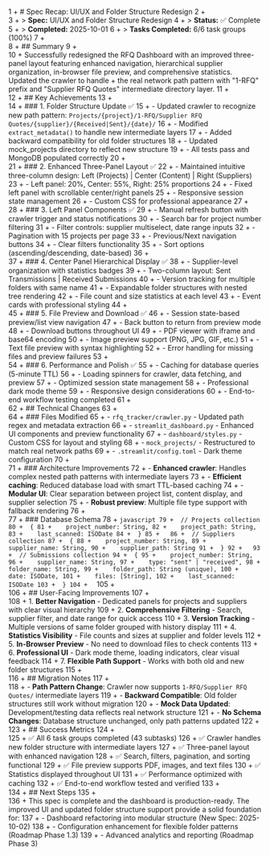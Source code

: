 1 +  # Spec Recap: UI/UX and Folder Structure Redesign
         2 +  
         3 +  > **Spec:** UI/UX and Folder Structure Redesign
         4 +  > **Status:** ✅ Complete
         5 +  > **Completed:** 2025-10-01
         6 +  > **Tasks Completed:** 6/6 task groups (100%)
         7 +  
         8 +  ## Summary
         9 +  
        10 +  Successfully redesigned the RFQ Dashboard with an improved three-panel layout featuring enhanced navigation, hierarchical supplier organization, in-browser file preview, and comprehensive statistics. Updated the crawler to handle 
           + the real network path pattern with "1-RFQ" prefix and "Supplier RFQ Quotes" intermediate directory layer.
        11 +  
        12 +  ## Key Achievements
        13 +  
        14 +  ### 1. Folder Structure Update ✅
        15 +  - Updated crawler to recognize new path pattern: `Projects/{project}/1-RFQ/Supplier RFQ Quotes/{supplier}/{Received|Sent}/{date}/`
        16 +  - Modified `extract_metadata()` to handle new intermediate layers
        17 +  - Added backward compatibility for old folder structures
        18 +  - Updated mock_projects directory to reflect new structure
        19 +  - All tests pass and MongoDB populated correctly
        20 +  
        21 +  ### 2. Enhanced Three-Panel Layout ✅
        22 +  - Maintained intuitive three-column design: Left (Projects) | Center (Content) | Right (Suppliers)
        23 +  - Left panel: 20%, Center: 55%, Right: 25% proportions
        24 +  - Fixed left panel with scrollable center/right panels
        25 +  - Responsive session state management
        26 +  - Custom CSS for professional appearance
        27 +  
        28 +  ### 3. Left Panel Components ✅
        29 +  - Manual refresh button with crawler trigger and status notifications
        30 +  - Search bar for project number filtering
        31 +  - Filter controls: supplier multiselect, date range inputs
        32 +  - Pagination with 15 projects per page
        33 +  - Previous/Next navigation buttons
        34 +  - Clear filters functionality
        35 +  - Sort options (ascending/descending, date-based)
        36 +  
        37 +  ### 4. Center Panel Hierarchical Display ✅
        38 +  - Supplier-level organization with statistics badges
        39 +  - Two-column layout: Sent Transmissions | Received Submissions
        40 +  - Version tracking for multiple folders with same name
        41 +  - Expandable folder structures with nested tree rendering
        42 +  - File count and size statistics at each level
        43 +  - Event cards with professional styling
        44 +  
        45 +  ### 5. File Preview and Download ✅
        46 +  - Session state-based preview/list view navigation
        47 +  - Back button to return from preview mode
        48 +  - Download buttons throughout UI
        49 +  - PDF viewer with iframe and base64 encoding
        50 +  - Image preview support (PNG, JPG, GIF, etc.)
        51 +  - Text file preview with syntax highlighting
        52 +  - Error handling for missing files and preview failures
        53 +  
        54 +  ### 6. Performance and Polish ✅
        55 +  - Caching for database queries (5-minute TTL)
        56 +  - Loading spinners for crawler, data fetching, and preview
        57 +  - Optimized session state management
        58 +  - Professional dark mode theme
        59 +  - Responsive design considerations
        60 +  - End-to-end workflow testing completed
        61 +  
        62 +  ## Technical Changes
        63 +  
        64 +  ### Files Modified
        65 +  - `rfq_tracker/crawler.py` - Updated path regex and metadata extraction
        66 +  - `streamlit_dashboard.py` - Enhanced UI components and preview functionality
        67 +  - `dashboard/styles.py` - Custom CSS for layout and styling
        68 +  - `mock_projects/` - Restructured to match real network paths
        69 +  - `.streamlit/config.toml` - Dark theme configuration
        70 +  
        71 +  ### Architecture Improvements
        72 +  - **Enhanced crawler**: Handles complex nested path patterns with intermediate layers
        73 +  - **Efficient caching**: Reduced database load with smart TTL-based caching
        74 +  - **Modular UI**: Clear separation between project list, content display, and supplier selection
        75 +  - **Robust preview**: Multiple file type support with fallback rendering
        76 +  
        77 +  ### Database Schema
        78 +  ```javascript
        79 +  // Projects collection
        80 +  {
        81 +    project_number: String,
        82 +    project_path: String,
        83 +    last_scanned: ISODate
        84 +  }
        85 +  
        86 +  // Suppliers collection
        87 +  {
        88 +    project_number: String,
        89 +    supplier_name: String,
        90 +    supplier_path: String
        91 +  }
        92 +  
        93 +  // Submissions collection
        94 +  {
        95 +    project_number: String,
        96 +    supplier_name: String,
        97 +    type: "sent" | "received",
        98 +    folder_name: String,
        99 +    folder_path: String (unique),
       100 +    date: ISODate,
       101 +    files: [String],
       102 +    last_scanned: ISODate
       103 +  }
       104 +  ```
       105 +  
       106 +  ## User-Facing Improvements
       107 +  
       108 +  1. **Better Navigation** - Dedicated panels for projects and suppliers with clear visual hierarchy
       109 +  2. **Comprehensive Filtering** - Search, supplier filter, and date range for quick access
       110 +  3. **Version Tracking** - Multiple versions of same folder grouped with history display
       111 +  4. **Statistics Visibility** - File counts and sizes at supplier and folder levels
       112 +  5. **In-Browser Preview** - No need to download files to check contents
       113 +  6. **Professional UI** - Dark mode theme, loading indicators, clear visual feedback
       114 +  7. **Flexible Path Support** - Works with both old and new folder structures
       115 +  
       116 +  ## Migration Notes
       117 +  
       118 +  - **Path Pattern Change**: Crawler now supports `1-RFQ/Supplier RFQ Quotes/` intermediate layers
       119 +  - **Backward Compatible**: Old folder structures still work without migration
       120 +  - **Mock Data Updated**: Development/testing data reflects real network structure
       121 +  - **No Schema Changes**: Database structure unchanged, only path patterns updated
       122 +  
       123 +  ## Success Metrics
       124 +  
       125 +  ✅ All 6 task groups completed (43 subtasks)
       126 +  ✅ Crawler handles new folder structure with intermediate layers
       127 +  ✅ Three-panel layout with enhanced navigation
       128 +  ✅ Search, filters, pagination, and sorting functional
       129 +  ✅ File preview supports PDF, images, and text files
       130 +  ✅ Statistics displayed throughout UI
       131 +  ✅ Performance optimized with caching
       132 +  ✅ End-to-end workflow tested and verified
       133 +  
       134 +  ## Next Steps
       135 +  
       136 +  This spec is complete and the dashboard is production-ready. The improved UI and updated folder structure support provide a solid foundation for:
       137 +  - Dashboard refactoring into modular structure (New Spec: 2025-10-02)
       138 +  - Configuration enhancement for flexible folder patterns (Roadmap Phase 1.3)
       139 +  - Advanced analytics and reporting (Roadmap Phase 3)